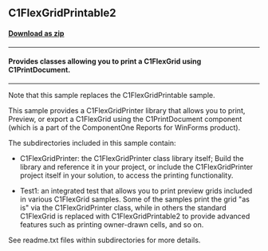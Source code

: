 ## C1FlexGridPrintable2
#### [Download as zip](https://grapecity.github.io/DownGit/#/home?url=https://github.com/GrapeCity/ComponentOne-WinForms-Samples/tree/master/Core\PrintDocument\CS\C1FlexGridPrintable2)
____
#### Provides classes allowing you to print a C1FlexGrid using C1PrintDocument.
____
Note that this sample replaces the C1FlexGridPrintable sample.

This sample provides a C1FlexGridPrinter library that allows you to print, Preview,
or export a C1FlexGrid using the C1PrintDocument component (which is a part of the ComponentOne Reports for WinForms product).

The subdirectories included in this sample contain:

* C1FlexGridPrinter: the C1FlexGridPrinter class library itself; Build
    the library and reference it in your project, or include the
    C1FlexGridPrinter project itself in your solution, to access the
    printing functionality.

* Test1: an integrated test that allows you to print preview grids
    included in various C1FlexGrid samples. Some of the samples print
    the grid "as is" via the C1FlexGridPrinter class, while in others
    the standard C1FlexGrid is replaced with C1FlexGridPrintable2 to
    provide advanced features such as printing owner-drawn cells, and so on.

See readme.txt files within subdirectories for more details.
